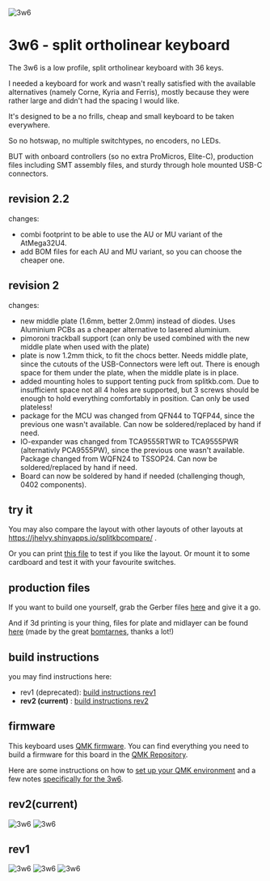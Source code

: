 ![3w6](https://raw.githubusercontent.com/weteor/3W6/main/images/3w6_rev2_1s.jpg) 

# 3w6 - split ortholinear keyboard

The 3w6 is a low profile, split ortholinear keyboard with 36 keys.

I needed a keyboard for work and wasn't really satisfied with the available alternatives (namely Corne, Kyria and Ferris), mostly because they were rather large and didn't had the spacing I would like.

It's designed to be a no frills, cheap and small keyboard to be taken everywhere.

So no hotswap, no multiple switchtypes, no encoders, no LEDs.

BUT with onboard controllers (so no extra ProMicros, Elite-C), production files including SMT assembly files, and sturdy through hole mounted USB-C connectors.
## revision 2.2
changes:
- combi footprint to be able to use the AU or MU variant of the AtMega32U4. 
- add BOM files for each AU and MU variant, so you can choose the cheaper one.
## revision 2
changes:
- new middle plate (1.6mm, better 2.0mm) instead of diodes. Uses Aluminium PCBs as a cheaper alternative to lasered aluminium. 
- pimoroni trackball support (can only be used combined with the new middle plate when used with the plate)
- plate is now 1.2mm thick, to fit the chocs better. Needs middle plate, since the cutouts of the USB-Connectors were left out. There is enough space for them under the plate, when the middle plate is in place.
- added mounting holes to support tenting puck from splitkb.com. Due to insufficient space not all 4 holes are supported, but 3 screws should be enough to hold everything comfortably in position. Can only be used plateless! 
- package for the MCU was changed from QFN44 to TQFP44, since the previous one wasn't available. Can now be soldered/replaced by hand if need.
- IO-expander was changed from TCA9555RTWR to TCA9555PWR (alternativly PCA9555PW), since the previous one wasn't available. Package changed from WQFN24 to TSSOP24. Can now be soldered/replaced by hand if need.
- Board can now be soldered by hand if needed (challenging though, 0402 components). 

## try it
You may also compare the layout with other layouts of other layouts at https://jhelvy.shinyapps.io/splitkbcompare/ .

Or you can print [this file](https://raw.githubusercontent.com/weteor/3W6/main/plate_outline.pdf) to test if you like the layout. Or mount it to some cardboard and test it with your favourite switches.

## production files
If you want to build one yourself, grab the 
Gerber files [here](https://github.com/weteor/3W6/tree/main/prod/Rev2) and give it a go.

And if 3d printing is your thing, files for plate and midlayer can be found [here](https://github.com/weteor/3W6/tree/main/prod/Rev2/3d%20Print) (made by the great [bomtarnes](https://github.com/keyboard-magpie), thanks a lot!)
## build instructions
you may find instructions here: 
- rev1 (deprecated): [build instructions rev1](./prod/build_instruction_rev1.md)
- **rev2 (current)**   : [build instructions rev2](./prod/build_instruction_rev2.md)

## firmware
This keyboard uses [QMK firmware](https://qmk.fm/).
You can find everything you need to build a firmware for this board in the [QMK Repository](https://github.com/qmk/qmk_firmware). 

Here are some instructions on how to [set up your QMK environment](https://docs.qmk.fm/#/newbs) and a few notes [specifically for the 3w6](https://github.com/qmk/qmk_firmware/tree/master/keyboards/3w6).

## rev2(current)
![3w6](https://raw.githubusercontent.com/weteor/3W6/main/images/3w6_rev2_1s.jpg) 
![3w6](https://raw.githubusercontent.com/weteor/3W6/main/images/3w6_rev2_2s.jpg) 
## rev1
![3w6](https://raw.githubusercontent.com/weteor/3W6/main/images/3w6_1s.jpg) 
![3w6](https://raw.githubusercontent.com/weteor/3W6/main/images/3w6_2s.jpg)
![3w6](https://raw.githubusercontent.com/weteor/3W6/main/images/3w6_3s.jpg)
